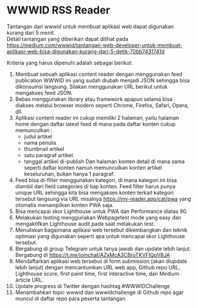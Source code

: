 WWWID RSS Reader
===
Tantangan dari wwwid untuk membuat aplikasi web dapat digunakan kurang dari 5 menit.<br>
Detail tantangan yang diberikan dapat dilihat pada https://medium.com/wwwid/tantangan-web-developer-untuk-membuat-aplikasi-web-bisa-digunakan-kurang-dari-5-detik-70bb7431741d<br>

Kriteria yang harus dipenuhi adalah sebagai berikut:<br>
1. Membuat sebuah aplikasi content reader dengan menggunakan feed publication WWWID ini yang sudah diubah menjadi JSON sehingga bisa dikonsumsi langsung. Silakan menggunakan URL berikut untuk mengakses feed JSON.
2. Bebas menggunakan library atau framework apapun selama bisa diakses melalui browser modern seperti Chrome, Firefox, Safari, Opera, dll.
3. Aplikasi content reader ini cukup memiliki 2 halaman, yaitu halaman home dengan daftar latest feed di mana pada daftar konten cukup memunculkan :
    * judul artikel
    * nama penulis
    * thumbnail artikel
    * satu paragraf artikel.
    * tanggal artikel di-publish
Dan halaman konten detail di mana sama seperti daftar konten namun memunculkan konten artikel keseluruhan, bukan hanya 1 paragraf.
4. Feed bisa di-filter menggunakan kategori, di mana kategori ini bisa diambil dari field categories di tiap konten. Feed filter harus punya unique URL sehingga kita bisa mengakses konten terkait kategori tersebut langsung via URL misalnya https://my-reader.app/cat/pwa yang otomatis menampilkan konten PWA saja.
5. Bisa mencapai skor Lighthouse untuk PWA dan Performance diatas 90.
6. Melakukan testing menggunakan Webpagetest mode yang easy dan mengaktifkan Lighthouse audit pada saat melakukan test.
7. Menuliskan bagaimana aplikasi web tersebut dikembangkan dan teknik optimasi yang digunakan seperti apa untuk mencapai skor Lighthouse tersebut.
8. Bergabung di group Telegram untuk tanya jawab dan update lebih lanjut. Bergabung di https://t.me/joinchat/AZxMcA3CBroTKVFIQpV8JA
9. Mendaftarkan aplikasi web tersebut di form submission (akan diupdate lebih lanjut) dengan mencantumkan URL web app, Github repo URL, Lighthouse score, first paint time, first interactive time, dan Medium article URL.
10. Update progress di Twitter dengan hashtag #WWWIDChallenge
11. Menambahkan topic wwwid dan wwwidchallenge di Github repo agar muncul di daftar repo para peserta tantangan.